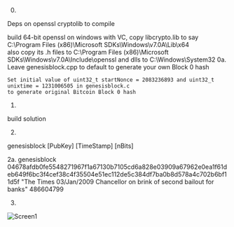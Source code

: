 0.
Deps on openssl cryptolib to compile

build 64-bit openssl on windows with VC, copy libcrypto.lib to say  C:\Program Files (x86)\Microsoft SDKs\Windows\v7.0A\Lib\x64  
also copy its .h files to C:\Program Files (x86)\Microsoft SDKs\Windows\v7.0A\Include\openssl
and dlls to C:\Windows\System32
0a. Leave genesisblock.cpp to default to generate your own Block 0 hash

    Set initial value of uint32_t startNonce = 2083236893 and uint32_t unixtime = 1231006505 in genesisblock.c
    to generate original Bitcoin Block 0 hash

1.
build solution

2.
genesisblock [PubKey] [TimeStamp] [nBits]

2a.
genesisblock 04678afdb0fe5548271967f1a67130b7105cd6a828e03909a67962e0ea1f61deb649f6bc3f4cef38c4f35504e51ec112de5c384df7ba0b8d578a4c702b6bf11d5f "The Times 03/Jan/2009 Chancellor on brink of second bailout for banks" 486604799

3.
![Screen1](/screens/Untitled%2F1.jpg)
